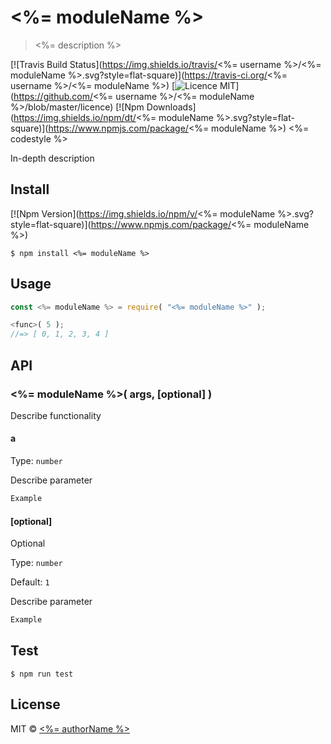 # <%= moduleName %>

> <%= description %>

[![Travis Build Status](https://img.shields.io/travis/<%= username %>/<%= moduleName %>.svg?style=flat-square)](https://travis-ci.org/<%= username %>/<%= moduleName %>)
[![Licence MIT](https://img.shields.io/badge/licence-MIT-green.svg?style=flat-square)](https://github.com/<%= username %>/<%= moduleName %>/blob/master/licence)
[![Npm Downloads](https://img.shields.io/npm/dt/<%= moduleName %>.svg?style=flat-square)](https://www.npmjs.com/package/<%= moduleName %>)
<%= codestyle %>

In-depth description

## Install

[![Npm Version](https://img.shields.io/npm/v/<%= moduleName %>.svg?style=flat-square)](https://www.npmjs.com/package/<%= moduleName %>)

```
$ npm install <%= moduleName %>
```

## Usage

```js
const <%= moduleName %> = require( "<%= moduleName %>" );

<func>( 5 );
//=> [ 0, 1, 2, 3, 4 ]
```


## API

### <%= moduleName %>( args, [optional] )

Describe functionality

#### a

Type: `number`

Describe parameter

```js
Example
```

#### [optional]

Optional

Type: `number`

Default: `1`

Describe parameter

```js
Example
```

## Test

```
$ npm run test
```

## License

MIT © [<%= authorName %>](<%= authorUrl %>)
